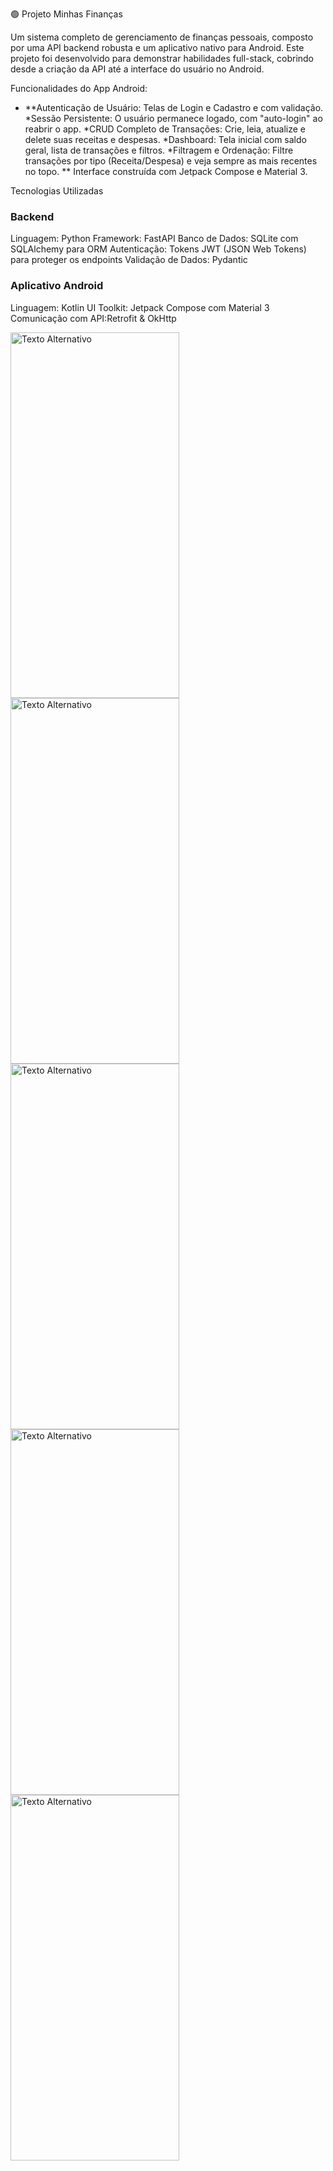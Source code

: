 🟢 Projeto Minhas Finanças

Um sistema completo de gerenciamento de finanças pessoais, composto por uma API backend robusta e um aplicativo nativo para Android.
Este projeto foi desenvolvido para demonstrar habilidades full-stack, cobrindo desde a criação da API até a interface do usuário no Android.

Funcionalidades do App Android:
* **Autenticação de Usuário: Telas de Login e Cadastro e com validação.
*Sessão Persistente: O usuário permanece logado, com "auto-login" ao reabrir o app.
*CRUD Completo de Transações: Crie, leia, atualize e delete suas receitas e despesas.
*Dashboard: Tela inicial com saldo geral, lista de transações e filtros.
*Filtragem e Ordenação: Filtre transações por tipo (Receita/Despesa) e veja sempre as mais recentes no topo.
** Interface construída com Jetpack Compose e Material 3.

Tecnologias Utilizadas
### Backend ###
Linguagem: Python
Framework: FastAPI
Banco de Dados: SQLite com SQLAlchemy para ORM
Autenticação: Tokens JWT (JSON Web Tokens) para proteger os endpoints
Validação de Dados: Pydantic

### Aplicativo Android  ###
Linguagem: Kotlin
UI Toolkit: Jetpack Compose com Material 3
Comunicação com API:Retrofit & OkHttp

<img src="https://github.com/EricoSoaress/imagens/blob/main/Screenshot_20250616_023418_MinhasFinancasApp.jpg" alt="Texto Alternativo" width="270" height="585">
<img src="https://github.com/EricoSoaress/imagens/blob/main/Screenshot_20250616_023334_MinhasFinancasApp.jpg" alt="Texto Alternativo" width="270" height="585">
<img src="https://github.com/EricoSoaress/imagens/blob/main/Screenshot_20250616_023347_MinhasFinancasApp.jpg" alt="Texto Alternativo" width="270" height="585">
<img src="https://github.com/EricoSoaress/imagens/blob/main/Screenshot_20250616_023356_MinhasFinancasApp.jpg" alt="Texto Alternativo" width="270" height="585">
<img src="https://github.com/EricoSoaress/imagens/blob/main/Screenshot_20250616_023424_MinhasFinancasApp.jpg" alt="Texto Alternativo" width="270" height="585">

